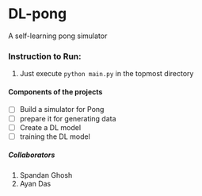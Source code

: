 # DL-pong
A self-learning pong simulator

### Instruction to Run:
1. Just execute `python main.py` in the topmost directory

#### Components of the projects
- [ ] Build a simulator for Pong
- [ ] prepare it for generating data
- [ ] Create a DL model
- [ ] training the DL model

##### Collaborators
1. Spandan Ghosh
2. Ayan Das